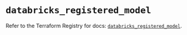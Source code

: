 # `databricks_registered_model`

Refer to the Terraform Registry for docs: [`databricks_registered_model`](https://registry.terraform.io/providers/databricks/databricks/1.65.1/docs/resources/registered_model).
